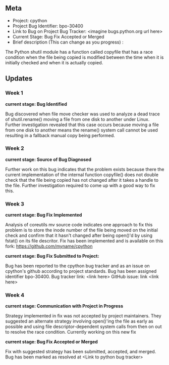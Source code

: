 ## Meta
* Project: cpython
* Project Bug Identifier: bpo-30400
* Link to Bug on Project Bug Tracker: \<imagine bugs.python.org url here\>
* Current Stage: Bug Fix Accepted or Merged
* Brief description (This can change as you progress) :

The Python shutil module has a function called copyfile that has a race
condition when the file being copied is modified between the time when it
is initially checked and when it is actually copied.


## Updates


### Week 1

**current stage: Bug Identified**

Bug discovered when file move checker was used to analyze a dead trace of
shutil.rename() moving a file from one disk to another under Linux.
Further investigation revealed that this case occurs because moving a file
from one disk to another means the rename() system call cannot be used
resulting in a fallback manual copy being performed.


### Week 2

**current stage: Source of Bug Diagnosed**

Further work on this bug indicates that the problem exists because there
the current implementation of the internal function copyfile() does not
double check that the file being copied has not changed after it takes a
handle to the file.  Further investigation required to come up with a good
way to fix this.

### Week 3

**current stage:  Bug Fix Implemented**

Analysis of coreutils mv source code indicates one approach to fix this
problem is to store the inode number of the file being moved on the initial
check and confirm that it hasn't changed after being open()'d by using
fstat() on its file descritor.  Fix has been implemented and is available
on this fork: https://github.com/myname/cpython

**current stage: Bug Fix Submitted to Project:**

Bug has been reported to the cpython bug tracker and as an issue on
cpython's github according to project standards.  Bug has been assigned
identifier bpo-30400.
Bug tracker link: \<link here\>
GitHub issue: link \<link here\>

###  Week 4

**current stage: Communication with Project in Progress**

Strategy implemented in fix was not accepted by project maintainers.  They
suggested an alternate strategy involving open()'ing the file as early as
possible and using file descriptor-dependent system calls from then on out
to resolve the race condition.  Currently working on this new fix

**current stage: Bug Fix Accepted or Merged**

Fix with suggested strategy has been submitted, accepted, and merged.  Bug
has been marked as resolved at \<Link to python bug tracker\>
